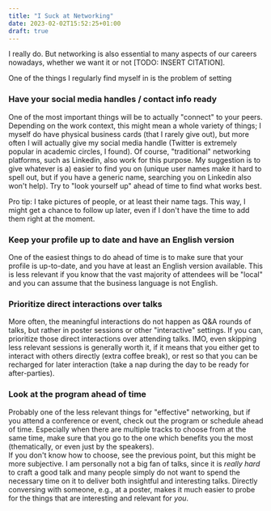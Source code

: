 ```yaml
---
title: "I Suck at Networking"
date: 2023-02-02T15:52:25+01:00
draft: true
---
```


I really do. But networking is also essential to many aspects of our careers nowadays, whether we want it or not [TODO: INSERT CITATION].

One of the things I regularly find myself in is the problem of setting 

### Have your social media handles / contact info ready
One of the most important things will be to actually "connect" to your peers. Depending on the work context, this might mean a whole variety of things; I myself do have physical business cards (that I rarely give out), but more often I will actually give my social media handle (Twitter is extremely popular in academic circles, I found). Of course, "traditional" networking platforms, such as Linkedin, also work for this purpose. My suggestion is to give whatever is a) easier to find you on (unique user names make it hard to spell out, but if you have a generic name, searching you on Linkedin also won't help). Try to "look yourself up" ahead of time to find what works best.

Pro tip: I take pictures of people, or at least their name tags. This way, I might get a chance to follow up later, even if I don't have the time to add them right at the moment.

### Keep your profile up to date and have an English version
One of the easiest things to do ahead of time is to make sure that your profile is up-to-date, and you have at least an English version available. This is less relevant if you know that the vast majority of attendees will be "local" and you can assume that the business language is not English.


### Prioritize direct interactions over talks
More often, the meaningful interactions do not happen as Q&A rounds of talks, but rather in poster sessions or other "interactive" settings. If you can, prioritize those direct interactions over attending talks. IMO, even skipping less relevant sessions is generally worth it, if it means that you either get to interact with others directly (extra coffee break), or rest so that you can be recharged for later interaction (take a nap during the day to be ready for after-parties).

### Look at the program ahead of time
Probably one of the less relevant things for "effective" networking, but if you attend a conference or event, check out the program or schedule ahead of time. Especially when there are multiple tracks to choose from at the same time, make sure that you go to the one which benefits you the most (thematically, or even just by the speakers).  
If you don't know how to choose, see the previous point, but this might be more subjective. I am personally not a big fan of talks, since it is *really hard* to craft a good talk and many people simply do not want to spend the necessary time on it to deliver both insightful and interesting talks. Directly conversing with someone, e.g., at a poster, makes it much easier to probe for the things that are interesting and relevant for *you*.
